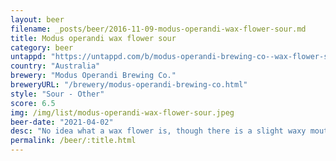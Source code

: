 ```yaml
---
layout: beer
filename: _posts/beer/2016-11-09-modus-operandi-wax-flower-sour.md
title: Modus operandi wax flower sour
category: beer
untappd: "https://untappd.com/b/modus-operandi-brewing-co--wax-flower-sour/4145661"
country: "Australia"
brewery: "Modus Operandi Brewing Co."
breweryURL: "/brewery/modus-operandi-brewing-co.html"
style: "Sour - Other"
score: 6.5
img: /img/list/modus-operandi-wax-flower-sour.jpeg
beer-date: "2021-04-02"
desc: "No idea what a wax flower is, though there is a slight waxy mouthfeel which is strange for a sour. It’s a bit different from your regular sour but not by a lot"
permalink: /beer/:title.html
---
```

